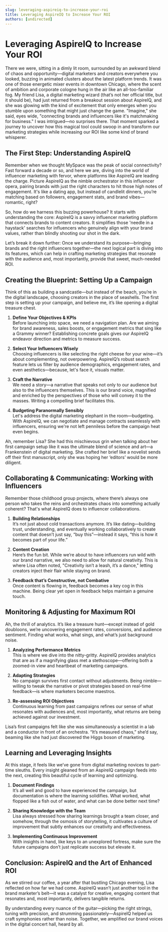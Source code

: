 ```yaml
---
slug: leveraging-aspireiq-to-increase-your-roi
title: Leveraging AspireIQ to Increase Your ROI
authors: [undirected]
---
```



# Leveraging AspireIQ to Increase Your ROI

There we were, sitting in a dimly lit room, surrounded by an awkward blend of chaos and opportunity—digital marketers and creators everywhere you looked, buzzing in animated clusters about the latest platform trends. It was one of those energetic mixer events in downtown Chicago, where the scent of ambition and corporate cologne hung in the air like an all-too-familiar fog. My friend Lisa, a digital marketing wizard (that’s not her official title, but it should be), had just returned from a breakout session about AspireIQ, and she was glowing with the kind of excitement that only emerges when you stumble upon something that might just change the game. "Imagine," she said, eyes wide, "connecting brands and influencers like it's matchmaking for business." I was intrigued—no surprises there. That moment sparked a journey to uncover how this magical tool could swoop in and transform our marketing strategies while increasing our ROI like some kind of brand whisperer.

## The First Step: Understanding AspireIQ

Remember when we thought MySpace was the peak of social connectivity? Fast forward a decade or so, and here we are, diving into the world of influencer marketing with fervor, where platforms like AspireIQ are leading the charge. Picture AspireIQ as the nimble orchestrator in this influencer opera, pairing brands with just the right characters to hit those high notes of engagement. It's like a dating app, but instead of candlelit dinners, you’re matching based on followers, engagement stats, and brand vibes—romantic, right?

So, how do we harness this buzzing powerhouse? It starts with understanding the core: AspireIQ is a savvy influencer marketing platform that connects brands to content creators. It simplifies those 'needle in a haystack' searches for influencers who genuinely align with your brand values, rather than blindly shooting our shot in the dark.

Let’s break it down further: Once we understand its purpose—bringing brands and the right influencers together—the next logical part is diving into its features, which can help in crafting marketing strategies that resonate with the audience and, most importantly, provide that sweet, much-needed ROI.

## Creating the Blueprint: Setting Up a Campaign

Think of this as building a sandcastle—but instead of the beach, you’re in the digital landscape, choosing creators in the place of seashells. The first step is setting up your campaign, and believe me, it’s like opening a digital treasure chest.

1. **Define Your Objectives & KPIs**  
   Before launching into space, we need a navigation plan. Are we aiming for brand awareness, sales boosts, or engagement metrics that sing like a Grammy winner? Establishing concrete goals gives our AspireIQ endeavor direction and metrics to measure success.

2. **Select Your Influencers Wisely**  
   Choosing influencers is like selecting the right cheese for your wine—it’s about complementing, not overpowering. AspireIQ’s robust search feature lets us filter by audience demographics, engagement rates, and even aesthetics—because, let's face it, visuals matter. 

3. **Craft the Narrative**  
   We need a story—a narrative that speaks not only to our audience but also to the influencers themselves. This is our brand voice, magnified and enriched by the perspectives of those who will convey it to the masses. Writing a compelling brief facilitates this.

4. **Budgeting Paranormally Sensibly**  
   Let's address the digital marketing elephant in the room—budgeting. With AspireIQ, we can negotiate and manage contracts seamlessly with influencers, ensuring we're not left penniless before the campaign heat even begins.

Ah, remember Lisa? She had this mischievous grin when talking about her first campaign setup like it was the ultimate blend of science and art—a Frankenstein of digital marketing. She crafted her brief like a novelist sends off their first manuscript, only she was hoping her ‘editors’ would be more diligent.

## Collaborating & Communicating: Working with Influencers

Remember those childhood group projects, where there’s always one person who takes the reins and orchestrates chaos into something actually coherent? That's what AspireIQ does to influencer collaborations.

1. **Building Relationships**  
   It’s not just about cold transactions anymore. It’s like dating—building trust, understanding, and eventually working collaboratively to create content that doesn’t just say, “buy this”—instead it says, “this is how it becomes part of your life.”

2. **Content Creation**  
   Here’s the fun bit. While we’re about to have influencers run wild with our brand narrative, we also need to allow for natural creativity. This is where Lisa often noted, "Creativity isn’t a leash, it’s a dance," letting creators inject their flair while staying on brand.

3. **Feedback that’s Constructive, not Combative**  
   Once content is flowing in, feedback becomes a key cog in this machine. Being clear yet open in feedback helps maintain a genuine touch.

## Monitoring & Adjusting for Maximum ROI

Ah, the thrill of analytics. It’s like a treasure hunt—except instead of gold doubloons, we’re uncovering engagement rates, conversions, and audience sentiment. Finding what works, what sings, and what’s just background noise.

1. **Analyzing Performance Metrics**  
   This is where we dive into the nitty-gritty. AspireIQ provides analytics that are as if a magnifying glass met a stethoscope—offering both a zoomed-in view and heartbeat of marketing campaigns.

2. **Adapting Strategies**  
   No campaign survives first contact without adjustments. Being nimble—willing to tweak the narrative or pivot strategies based on real-time feedback—is where marketers become maestros.

3. **Re-assessing ROI Objectives**  
   Continuous learning from past campaigns refines our sense of what resonates with audiences and, most importantly, what returns are being achieved against our investment.

Lisa’s first campaigns felt like she was simultaneously a scientist in a lab and a conductor in front of an orchestra. “It’s measured chaos,” she’d say, beaming like she had just discovered the Higgs boson of marketing.

## Learning and Leveraging Insights

At this stage, it feels like we’ve gone from digital marketing novices to part-time sleuths. Every insight gleaned from an AspireIQ campaign feeds into the next, creating this beautiful cycle of learning and optimizing.

1. **Document Findings**  
   It’s all well and good to have experienced the campaign, but documentation is where the learning solidifies. What worked, what flopped like a fish out of water, and what can be done better next time?

2. **Sharing Knowledge with the Team**  
   Lisa always stressed how sharing learnings brought a team closer, and somehow, through the osmosis of storytelling, it cultivates a culture of improvement that subtly enhances our creativity and effectiveness. 

3. **Implementing Continuous Improvement**  
   With insights in hand, like keys to an unexplored fortress, make sure the future campaigns don’t just replicate success but elevate it.

## Conclusion: AspireIQ and the Art of Enhanced ROI

As we stirred our coffee, a year after that bustling Chicago evening, Lisa reflected on how far we had come. AspireIQ wasn’t just another tool in the brand marketer’s belt—it was a catalyst for creative, engaging content that resonates and, most importantly, delivers tangible returns. 

By understanding every nuance of the guitar—picking the right strings, tuning with precision, and strumming passionately—AspireIQ helped us craft symphonies rather than noise. Together, we amplified our brand voices in the digital concert hall, heard by all.